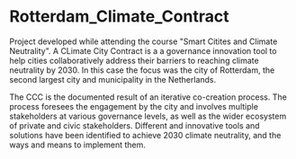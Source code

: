 # Rotterdam_Climate_Contract

Project developed while attending the course "Smart Citites and Climate Neutrality". A CLimate City Contract is a a governance innovation tool to help cities collaboratively address their barriers to reaching climate neutrality by 2030. In this case the focus was the city of Rotterdam, the second largest city and municipality in the Netherlands.  

The CCC is the documented result of an iterative co-creation process. The process foresees the engagement by the city and involves multiple stakeholders at various governance levels, as well as the wider ecosystem of private and civic stakeholders. Different and innovative tools and solutions have been identified to achieve 2030 climate neutrality, and the ways and means to implement them. 
